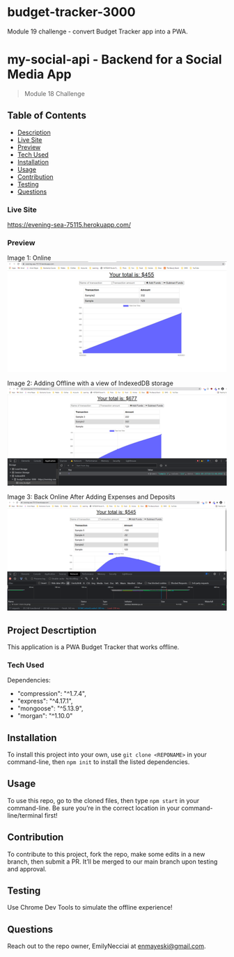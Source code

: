 # budget-tracker-3000
Module 19 challenge - convert Budget Tracker app into a PWA.

# my-social-api - Backend for a Social Media App
> Module 18 Challenge

## Table of Contents
- [Description](#project-description)
- [Live Site](#live-site)
- [Preview](#preview)
- [Tech Used](#tech-used)
- [Installation](#installation)
- [Usage](#usage)
- [Contribution](#contribution)
- [Testing](#testing)
- [Questions](#questions)

### Live Site
https://evening-sea-75115.herokuapp.com/


### Preview 

Image 1: Online
![Image 1](https://github.com/EmilyNecciai/budget-tracker-3000/blob/dc2b9ee2295b653e150581bec6e3e497fb0e90e5/public/img/app-screenshot.png)

Image 2: Adding Offline with a view of IndexedDB storage
![Image 2](https://github.com/EmilyNecciai/budget-tracker-3000/blob/dc2b9ee2295b653e150581bec6e3e497fb0e90e5/public/img/app-screenshot2.png)


Image 3: Back Online After Adding Expenses and Deposits
![Image 3](https://github.com/EmilyNecciai/budget-tracker-3000/blob/dc2b9ee2295b653e150581bec6e3e497fb0e90e5/public/img/app-screenshot3.png)


## Project Descrtiption 

This application is a PWA Budget Tracker that works offline. 

### Tech Used

Dependencies: 
- "compression": "^1.7.4",
- "express": "^4.17.1",
- "mongoose": "^5.13.9",
- "morgan": "^1.10.0"

## Installation 

To install this project into your own, use `git clone <REPONAME>` in your command-line, then `npm init` to install the listed dependencies.

## Usage 

To use this repo, go to the cloned files, then type `npm start` in your command-line. Be sure you’re in the correct location in your command-line/terminal first!

## Contribution

To contribute to this project, fork the repo, make some edits in a new branch, then submit a PR. It’ll be merged to our main branch upon testing and approval.


## Testing
Use Chrome Dev Tools to simulate the offline experience!

## Questions
Reach out to the repo owner, EmilyNecciai at enmayeski@gmail.com.

